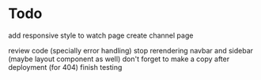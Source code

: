 # Todo

add responsive style to watch page
create channel page

review code (specially error handling)
stop rerendering navbar and sidebar (maybe layout component as well)
don't forget to make a copy after deployment (for 404)
finish testing
